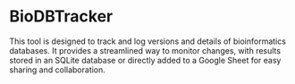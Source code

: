 # BioDBTracker
This tool is designed to track and log versions and details of bioinformatics databases. It provides a streamlined way to monitor changes, with results stored in an SQLite database or directly added to a Google Sheet for easy sharing and collaboration.
